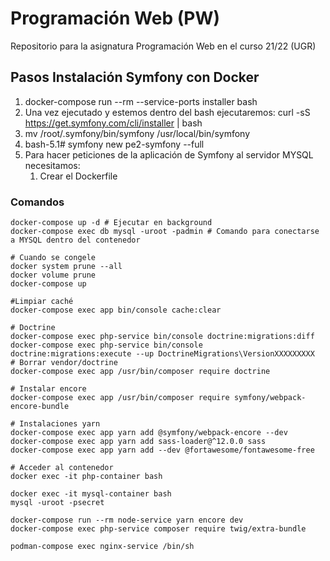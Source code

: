 # Programación Web (PW)
Repositorio para la asignatura Programación Web en el curso 21/22 (UGR)

## Pasos Instalación Symfony con Docker
1. docker-compose run --rm --service-ports installer bash
2. Una vez ejecutado y estemos dentro del bash ejecutaremos: curl -sS https://get.symfony.com/cli/installer | bash
3. mv /root/.symfony/bin/symfony /usr/local/bin/symfony
4. bash-5.1# symfony new pe2-symfony --full
5. Para hacer peticiones de la aplicación de Symfony al servidor MYSQL necesitamos:
   1. Crear el Dockerfile
### Comandos
```shell
docker-compose up -d # Ejecutar en background
docker-compose exec db mysql -uroot -padmin # Comando para conectarse a MYSQL dentro del contenedor

# Cuando se congele
docker system prune --all
docker volume prune 
docker-compose up

#Limpiar caché
docker-compose exec app bin/console cache:clear

# Doctrine
docker-compose exec php-service bin/console doctrine:migrations:diff
docker-compose exec php-service bin/console doctrine:migrations:execute --up DoctrineMigrations\VersionXXXXXXXXX
# Borrar vendor/doctrine
docker-compose exec app /usr/bin/composer require doctrine

# Instalar encore
docker-compose exec app /usr/bin/composer require symfony/webpack-encore-bundle

# Instalaciones yarn
docker-compose exec app yarn add @symfony/webpack-encore --dev
docker-compose exec app yarn add sass-loader@^12.0.0 sass
docker-compose exec app yarn add --dev @fortawesome/fontawesome-free

# Acceder al contenedor 
docker exec -it php-container bash

docker exec -it mysql-container bash
mysql -uroot -psecret

docker-compose run --rm node-service yarn encore dev
docker-compose exec php-service composer require twig/extra-bundle

podman-compose exec nginx-service /bin/sh
  
```